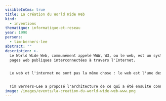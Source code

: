 ```yaml
---
visibleInCms: true
title: La création du World Wide Web
kind:
  - inventions
thematique: informatique-et-reseau
year: 1990
persons:
  - tim-berners-lee
abstract: ""
description: >-
  Le World Wide Web, communément appelé WWW, W3, ou le web, est un système de
  pages web publiques interconnectées à travers l'Internet. 


  Le web et l'internet ne sont pas la même chose : le web est l'une des nombreuses applications bâties au-dessus de l'internet.


  Tim Berners-Lee a proposé l'architecture de ce qui a été ensuite connu sous le nom de World Wide Web. Il a créé les premiers serveurs web, navigateurs web, et pages web sur son ordinateur au laboratoire de recherches scientifiques CERN en 1990. En 1991, il a annoncé sa création sur le newsgroup alt.hypertext, indiquant ainsi pour la première fois que le web était rendu public.
image: /images/events/la-creation-du-world-wide-web-www.png
---
```

